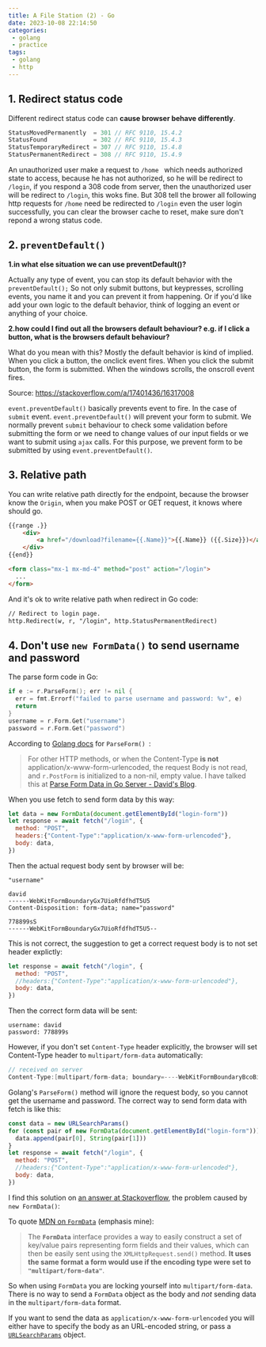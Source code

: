 ```yaml
---
title: A File Station (2) - Go 
date: 2023-10-08 22:14:50
categories:
 - golang
 - practice
tags:
 - golang
 - http
---
```


## 1. Redirect status code

Different redirect status code can **cause browser behave differently**. 

```go
StatusMovedPermanently  = 301 // RFC 9110, 15.4.2
StatusFound             = 302 // RFC 9110, 15.4.3
StatusTemporaryRedirect = 307 // RFC 9110, 15.4.8
StatusPermanentRedirect = 308 // RFC 9110, 15.4.9
```

An unauthorized user make a request to `/home ` which needs authorized state to access, because he has not authorized, so he will be redirect to `/login`, if you respond a 308 code from server, then the unauthorized user will be redirect to `/login`, this woks fine. But 308 tell the brower all following http requests for `/home` need be redirected to `/login` even the user login successfully, you can clear the browser cache to reset, make sure don't repond a wrong status code. 

## 2. `preventDefault()`

**1.in what else situation we can use preventDefault()?**

Actually any type of event, you can stop its default behavior with the `preventDefault();` So not only submit buttons, but keypresses, scrolling events, you name it and you can prevent it from happening. Or if you'd like add your own logic to the default behavior, think of logging an event or anything of your choice.

**2.how could I find out all the browsers default behaviour? e.g. if I click a button, what is the browsers default behaviour?**

What do you mean with this? Mostly the default behavior is kind of implied. When you click a button, the onclick event fires. When you click the submit button, the form is submitted. When the windows scrolls, the onscroll event fires.

Source: https://stackoverflow.com/a/17401436/16317008

`event.preventDefault()` basically prevents event to fire. In the case of `submit` event. `event.preventDefault()` will prevent your form to submit. We normally prevent `submit` behaviour to check some validation before submitting the form or we need to change values of our input fields or we want to submit using `ajax` calls. For this purpose, we prevent form to be submitted by using `event.preventDefault()`. 

## 3. Relative path

You can write relative path directly for the endpoint, because the browser know the `Origin`, when you make POST or GET request, it knows where should go.

```html
{{range .}}
    <div>
        <a href="/download?filename={{.Name}}">{{.Name}} ({{.Size}})</a>
    </div>
{{end}}

<form class="mx-1 mx-md-4" method="post" action="/login">
  ...
</form>
```

And it's ok to write relative path when redirect in Go code:

```html
// Redirect to login page.
http.Redirect(w, r, "/login", http.StatusPermanentRedirect)
```

## 4. Don't use `new FormData()` to send username and password

The parse form code in Go:

```go
if e := r.ParseForm(); err != nil {
  err = fmt.Errorf("failed to parse username and password: %v", e)
  return
}
username = r.Form.Get("username")
password = r.Form.Get("password")
```

According to [Golang docs](https://pkg.go.dev/net/http#Request.ParseForm) for `ParseForm() `: 

> For other HTTP methods, or when the Content-Type **is not** application/x-www-form-urlencoded, the request Body is not read, and `r.PostForm` is initialized to a non-nil, empty value. I have talked this at [Parse Form Data in Go Server - David's Blog](https://davidzhu.xyz/post/golang/practice/010-go-web-2/). 

When you use fetch to send form data by this way:

```js
let data = new FormData(document.getElementById("login-form"))
let response = await fetch("/login", {
  method: "POST",
  headers:{"Content-Type":"application/x-www-form-urlencoded"},
  body: data,
})
```

Then the actual request body sent by browser will be:

```
"username"

david
------WebKitFormBoundaryGx7UioRfdfhdT5U5
Content-Disposition: form-data; name="password"

778899sS
------WebKitFormBoundaryGx7UioRfdfhdT5U5--
```

This is not correct, the suggestion to get a correct request body is to not set header explictly:

```js
let response = await fetch("/login", {
  method: "POST",
  //headers:{"Content-Type":"application/x-www-form-urlencoded"},
  body: data,
})
```

Then the correct form data will be sent:

``` 
username: david
password: 778899s
```

However, if you don't set `Content-Type` header explicitly, the browser will set Content-Type header to `multipart/form-data` automatically:

``` go
// received on server
Content-Type:[multipart/form-data; boundary=----WebKitFormBoundaryBcoBib8rzQP0rq2W] 
```

Golang's `ParseForm()` method will ignore the request body, so you cannot get the username and password. The correct way to send form data with fetch is like this:

```js
const data = new URLSearchParams()
for (const pair of new FormData(document.getElementById("login-form"))) {
  data.append(pair[0], String(pair[1]))
}
let response = await fetch("/login", {
  method: "POST",
  //headers:{"Content-Type":"application/x-www-form-urlencoded"},
  body: data,
})
```

I find this solution on [an answer at Stackoverflow](https://stackoverflow.com/a/46642899/16317008), the problem caused by `new FormData()`:

To quote [MDN on `FormData`](https://developer.mozilla.org/en-US/docs/Web/API/FormData) (emphasis mine):

> The **`FormData`** interface provides a way to easily construct a set of key/value pairs representing form fields and their values, which can then be easily sent using the `XMLHttpRequest.send()` method. **It uses the same format a form would use if the encoding type were set to `"multipart/form-data"`**.

So when using `FormData` you are locking yourself into `multipart/form-data`. There is no way to send a `FormData` object as the body and *not* sending data in the `multipart/form-data` format.

If you want to send the data as `application/x-www-form-urlencoded` you will either have to specify the body as an URL-encoded string, or pass a [`URLSearchParams`](https://developer.mozilla.org/en-US/docs/Web/API/URLSearchParams) object. 

